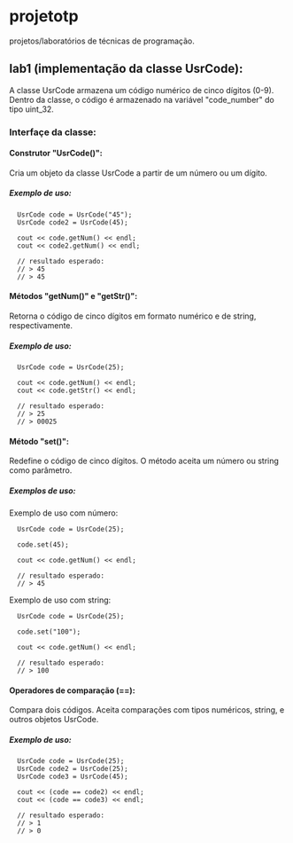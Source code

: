 # projetotp
projetos/laboratórios de técnicas de programação.

## lab1 (implementação da classe UsrCode):
A classe UsrCode armazena um código numérico de cinco dígitos (0-9).
Dentro da classe, o código é armazenado na variável "code_number" do tipo uint_32.

### Interfaçe da classe:

#### Construtor "UsrCode()":
Cria um objeto da classe UsrCode a partir de um número ou um dígito.

##### Exemplo de uso:

```
  UsrCode code = UsrCode("45");
  UsrCode code2 = UsrCode(45);

  cout << code.getNum() << endl;
  cout << code2.getNum() << endl;

  // resultado esperado:
  // > 45
  // > 45
```

#### Métodos "getNum()" e "getStr()":
Retorna o código de cinco dígitos em formato numérico e de string, respectivamente.

##### Exemplo de uso:

```
  UsrCode code = UsrCode(25);

  cout << code.getNum() << endl;
  cout << code.getStr() << endl;

  // resultado esperado:
  // > 25
  // > 00025
```


#### Método "set()":
Redefine o código de cinco dígitos. O método aceita um número ou string como parâmetro.

##### Exemplos de uso:

Exemplo de uso com número:
```
  UsrCode code = UsrCode(25);

  code.set(45);

  cout << code.getNum() << endl;

  // resultado esperado:
  // > 45
```

Exemplo de uso com string:
```
  UsrCode code = UsrCode(25);

  code.set("100");

  cout << code.getNum() << endl;

  // resultado esperado:
  // > 100
```

#### Operadores de comparação (==):
Compara dois códigos. Aceita comparações com tipos numéricos, string, e outros objetos UsrCode.

##### Exemplo de uso:

```
  UsrCode code = UsrCode(25);
  UsrCode code2 = UsrCode(25);
  UsrCode code3 = UsrCode(45);

  cout << (code == code2) << endl;
  cout << (code == code3) << endl;

  // resultado esperado:
  // > 1
  // > 0
```
